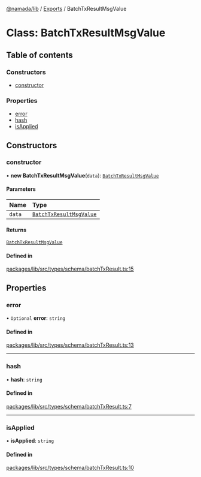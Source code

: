 [@namada/lib](../README.md) / [Exports](../modules.md) / BatchTxResultMsgValue

# Class: BatchTxResultMsgValue

## Table of contents

### Constructors

- [constructor](BatchTxResultMsgValue.md#constructor)

### Properties

- [error](BatchTxResultMsgValue.md#error)
- [hash](BatchTxResultMsgValue.md#hash)
- [isApplied](BatchTxResultMsgValue.md#isapplied)

## Constructors

### constructor

• **new BatchTxResultMsgValue**(`data`): [`BatchTxResultMsgValue`](BatchTxResultMsgValue.md)

#### Parameters

| Name | Type |
| :------ | :------ |
| `data` | [`BatchTxResultMsgValue`](BatchTxResultMsgValue.md) |

#### Returns

[`BatchTxResultMsgValue`](BatchTxResultMsgValue.md)

#### Defined in

[packages/lib/src/types/schema/batchTxResult.ts:15](https://github.com/namada-net/namada-sdkjs/blob/486c99748287d465c971045c4ea76d959898b452/packages/lib/src/types/schema/batchTxResult.ts#L15)

## Properties

### error

• `Optional` **error**: `string`

#### Defined in

[packages/lib/src/types/schema/batchTxResult.ts:13](https://github.com/namada-net/namada-sdkjs/blob/486c99748287d465c971045c4ea76d959898b452/packages/lib/src/types/schema/batchTxResult.ts#L13)

___

### hash

• **hash**: `string`

#### Defined in

[packages/lib/src/types/schema/batchTxResult.ts:7](https://github.com/namada-net/namada-sdkjs/blob/486c99748287d465c971045c4ea76d959898b452/packages/lib/src/types/schema/batchTxResult.ts#L7)

___

### isApplied

• **isApplied**: `string`

#### Defined in

[packages/lib/src/types/schema/batchTxResult.ts:10](https://github.com/namada-net/namada-sdkjs/blob/486c99748287d465c971045c4ea76d959898b452/packages/lib/src/types/schema/batchTxResult.ts#L10)
